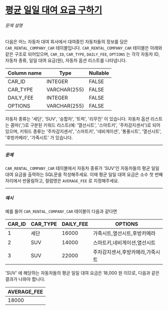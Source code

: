 # [평균 일일 대여 요금 구하기](https://school.programmers.co.kr/learn/courses/30/lessons/151136)


###### 문제 설명


다음은 어느 자동차 대여 회사에서 대여중인 자동차들의 정보를 담은 `CAR_RENTAL_COMPANY_CAR` 테이블입니다. `CAR_RENTAL_COMPANY_CAR` 테이블은 아래와 같은 구조로 되어있으며, `CAR_ID`, `CAR_TYPE`, `DAILY_FEE`, `OPTIONS` 는 각각 자동차 ID, 자동차 종류, 일일 대여 요금(원), 자동차 옵션 리스트를 나타냅니다.




| Column name | Type | Nullable |
| --- | --- | --- |
| CAR\_ID | INTEGER | FALSE |
| CAR\_TYPE | VARCHAR(255\) | FALSE |
| DAILY\_FEE | INTEGER | FALSE |
| OPTIONS | VARCHAR(255\) | FALSE |


자동차 종류는 '세단', 'SUV', '승합차', '트럭', '리무진' 이 있습니다. 자동차 옵션 리스트는 콤마(',')로 구분된 키워드 리스트(예: '열선시트', '스마트키', '주차감지센서')로 되어있으며, 키워드 종류는 '주차감지센서', '스마트키', '네비게이션', '통풍시트', '열선시트', '후방카메라', '가죽시트' 가 있습니다.




---


##### 문제


`CAR_RENTAL_COMPANY_CAR` 테이블에서 자동차 종류가 'SUV'인 자동차들의 평균 일일 대여 요금을 출력하는 SQL문을 작성해주세요. 이때 평균 일일 대여 요금은 소수 첫 번째 자리에서 반올림하고, 컬럼명은 `AVERAGE_FEE` 로 지정해주세요.




---


##### 예시


예를 들어 `CAR_RENTAL_COMPANY_CAR` 테이블이 다음과 같다면




| CAR\_ID | CAR\_TYPE | DAILY\_FEE | OPTIONS |
| --- | --- | --- | --- |
| 1 | 세단 | 16000 | 가죽시트,열선시트,후방카메라 |
| 2 | SUV | 14000 | 스마트키,네비게이션,열선시트 |
| 3 | SUV | 22000 | 주차감지센서,후방카메라,가죽시트 |


'SUV' 에 해당하는 자동차들의 평균 일일 대여 요금은 18,000 원 이므로, 다음과 같은 결과가 나와야 합니다.




| AVERAGE\_FEE |
| --- |
| 18000 |


